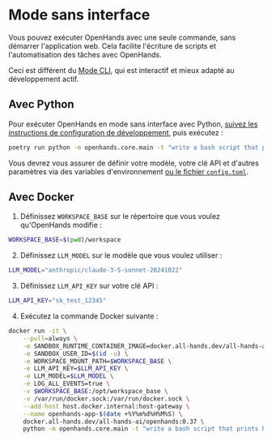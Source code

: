 

# Mode sans interface

Vous pouvez exécuter OpenHands avec une seule commande, sans démarrer l'application web.
Cela facilite l'écriture de scripts et l'automatisation des tâches avec OpenHands.

Ceci est différent du [Mode CLI](cli-mode), qui est interactif et mieux adapté au développement actif.

## Avec Python

Pour exécuter OpenHands en mode sans interface avec Python,
[suivez les instructions de configuration de développement](https://github.com/All-Hands-AI/OpenHands/blob/main/Development.md),
puis exécutez :

```bash
poetry run python -m openhands.core.main -t "write a bash script that prints hi"
```

Vous devrez vous assurer de définir votre modèle, votre clé API et d'autres paramètres via des variables d'environnement
[ou le fichier `config.toml`](https://github.com/All-Hands-AI/OpenHands/blob/main/config.template.toml).

## Avec Docker

1. Définissez `WORKSPACE_BASE` sur le répertoire que vous voulez qu'OpenHands modifie :

```bash
WORKSPACE_BASE=$(pwd)/workspace
```

2. Définissez `LLM_MODEL` sur le modèle que vous voulez utiliser :

```bash
LLM_MODEL="anthropic/claude-3-5-sonnet-20241022"

```

3. Définissez `LLM_API_KEY` sur votre clé API :

```bash
LLM_API_KEY="sk_test_12345"
```

4. Exécutez la commande Docker suivante :

```bash
docker run -it \
    --pull=always \
    -e SANDBOX_RUNTIME_CONTAINER_IMAGE=docker.all-hands.dev/all-hands-ai/runtime:0.37-nikolaik \
    -e SANDBOX_USER_ID=$(id -u) \
    -e WORKSPACE_MOUNT_PATH=$WORKSPACE_BASE \
    -e LLM_API_KEY=$LLM_API_KEY \
    -e LLM_MODEL=$LLM_MODEL \
    -e LOG_ALL_EVENTS=true \
    -v $WORKSPACE_BASE:/opt/workspace_base \
    -v /var/run/docker.sock:/var/run/docker.sock \
    --add-host host.docker.internal:host-gateway \
    --name openhands-app-$(date +%Y%m%d%H%M%S) \
    docker.all-hands.dev/all-hands-ai/openhands:0.37 \
    python -m openhands.core.main -t "write a bash script that prints hi" --no-auto-continue
```
